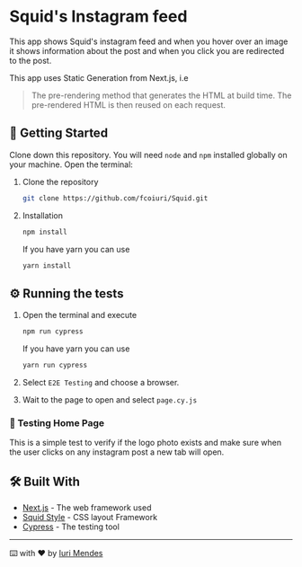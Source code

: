 # Squid's Instagram feed

This app shows Squid's instagram feed and when you hover over an image it shows information about the post and when you click you are redirected to the post.

This app uses Static Generation from Next.js, i.e

> The pre-rendering method that generates the HTML at build time. The pre-rendered HTML is then reused on each request.

## 🚀 Getting Started

Clone down this repository. You will need `node` and `npm` installed globally on your machine. Open the terminal:

1. Clone the repository
   ```sh
   git clone https://github.com/fcoiuri/Squid.git
   ```
2. Installation

   ```sh
   npm install
   ```

   If you have yarn you can use

   ```sh
   yarn install
   ```

## ⚙️ Running the tests

1. Open the terminal and execute

   ```sh
   npm run cypress
   ```

   If you have yarn you can use

   ```sh
   yarn run cypress
   ```

2. Select `E2E Testing` and choose a browser.
3. Wait to the page to open and select `page.cy.js`

### 🔩 Testing Home Page

This is a simple test to verify if the logo photo exists and make sure when the user clicks on any instagram post a new tab will open.

## 🛠️ Built With

- [Next.js](https://nextjs.org/) - The web framework used
- [Squid Style](https://css.squidit.com.br) - CSS layout Framework
- [Cypress](https://www.cypress.io) - The testing tool

---

⌨️ with ❤️ by [Iuri Mendes](https://github.com/fcoiuri)
